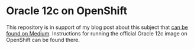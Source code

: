 # Oracle 12c on OpenShift

This repository is in support of my blog post about this subject that [can be found on Medium](https://medium.com/@pittar/running-oracle-12c-on-openshift-container-platform-ca471a9f7057). Instructions for running the official Oracle 12c image on OpenShift can be found there.



